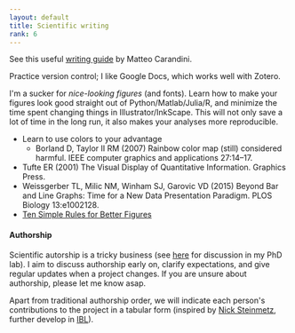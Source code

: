 ```yaml
---
layout: default
title: Scientific writing
rank: 6
---
```


See this useful [writing guide](https://drive.google.com/file/d/1RFzp3BV1tT4XQTGkGmopkmanjkN9UptD/view) by Matteo Carandini.

Practice version control; I like Google Docs, which works well with Zotero.

I'm a sucker for *nice-looking figures* (and fonts). Learn how to make your figures look good straight out of Python/Matlab/Julia/R, and minimize the time spent changing things in Illustrator/InkScape. This will not only save a lot of time in the long run, it also makes your analyses more reproducible. 
- Learn to use colors to your advantage
    - Borland D, Taylor II RM (2007) Rainbow color map (still) considered harmful. IEEE computer graphics and applications 27:14–17.
- Tufte ER (2001) The Visual Display of Quantitative Information. Graphics Press.
- Weissgerber TL, Milic NM, Winham SJ, Garovic VD (2015) Beyond Bar and Line Graphs: Time for a New Data Presentation Paradigm. PLOS Biology 13:e1002128.
- [Ten Simple Rules for Better Figures](https://journals.plos.org/ploscompbiol/article?id=10.1371/journal.pcbi.1003833)

#### Authorship
Scientific autorship is a tricky business (see [here](https://tobiasdonner.net/our-labs-take-on-authorship/) for discussion in my PhD lab). I aim to discuss authorship early on, clarify expectations, and give regular updates when a project changes. If you are unsure about authorship, please let me know asap.

Apart from traditional authorship order, we will indicate each person's contributions to the project in a tabular form (inspired by [Nick Steinmetz](https://t.co/R5hQiSYvKt?amp=1), further develop in [IBL](https://iiif.elifesciences.org/lax:63711%2Felife-63711-fig6-v2.tif/full/1500,/0/default.jpg)).
